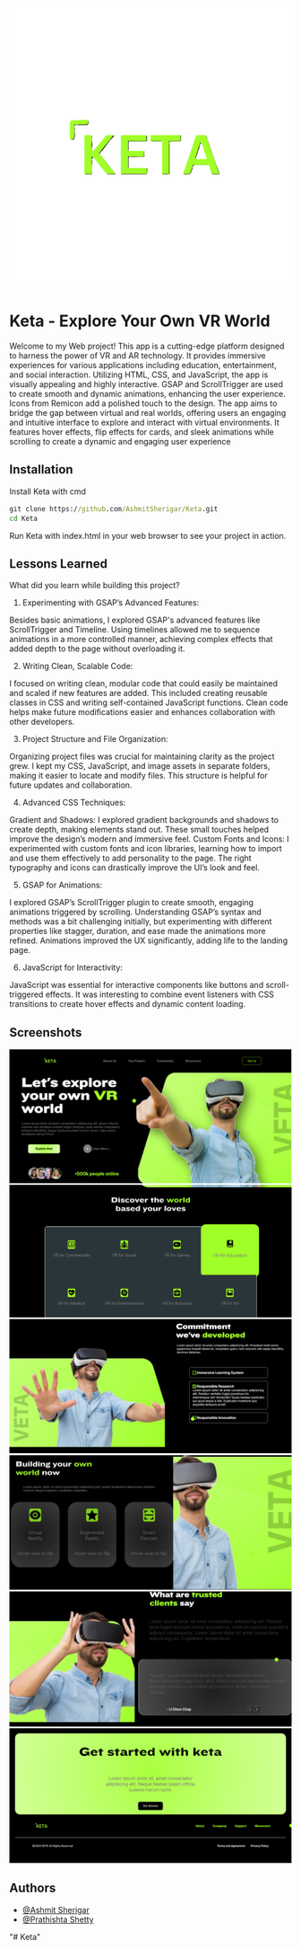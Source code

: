 
![image alt](https://github.com/AshmitSherigar/Keta/blob/226c9d288e8ebdcc2c0d7fce9b3b9542807b06f7/images/logo.png)



# Keta - Explore Your Own VR World

Welcome to my Web project! This app is a cutting-edge platform designed to harness the power of VR and AR technology. It provides immersive experiences for various applications including education, entertainment, and social interaction. Utilizing HTML, CSS, and JavaScript, the app is visually appealing and highly interactive. GSAP and ScrollTrigger are used to create smooth and dynamic animations, enhancing the user experience. Icons from Remicon add a polished touch to the design. The app aims to bridge the gap between virtual and real worlds, offering users an engaging and intuitive interface to explore and interact with virtual environments. It features hover effects, flip effects for cards, and sleek animations while scrolling to create a dynamic and engaging user experience
## Installation

Install Keta with cmd

```cmd  
git clone https://github.com/AshmitSherigar/Keta.git
cd Keta
```
Run Keta with index.html in your web browser to see your project in action.
## Lessons Learned

What did you learn while building this project? 

1. Experimenting with GSAP’s Advanced Features:

Besides basic animations, I explored GSAP's advanced features like ScrollTrigger and Timeline. Using timelines allowed me to sequence animations in a more controlled manner, achieving complex effects that added depth to the page without overloading it.

2. Writing Clean, Scalable Code:

I focused on writing clean, modular code that could easily be maintained and scaled if new features are added. This included creating reusable classes in CSS and writing self-contained JavaScript functions. Clean code helps make future modifications easier and enhances collaboration with other developers.

3. Project Structure and File Organization:

Organizing project files was crucial for maintaining clarity as the project grew. I kept my CSS, JavaScript, and image assets in separate folders, making it easier to locate and modify files. This structure is helpful for future updates and collaboration.

4. Advanced CSS Techniques:

Gradient and Shadows: I explored gradient backgrounds and shadows to create depth, making elements stand out. These small touches helped improve the design’s modern and immersive feel.
Custom Fonts and Icons: I experimented with custom fonts and icon libraries, learning how to import and use them effectively to add personality to the page. The right typography and icons can drastically improve the UI’s look and feel.

5. GSAP for Animations:

I explored GSAP’s ScrollTrigger plugin to create smooth, engaging animations triggered by scrolling. Understanding GSAP’s syntax and methods was a bit challenging initially, but experimenting with different properties like stagger, duration, and ease made the animations more refined.
Animations improved the UX significantly, adding life to the landing page.

6. JavaScript for Interactivity:

JavaScript was essential for interactive components like buttons and scroll-triggered effects. It was interesting to combine event listeners with CSS transitions to create hover effects and dynamic content loading.
## Screenshots

![image alt](https://github.com/AshmitSherigar/Keta/blob/226c9d288e8ebdcc2c0d7fce9b3b9542807b06f7/images/Screenshot%202024-11-04%20061458.png)
![image alt](https://github.com/AshmitSherigar/Keta/blob/226c9d288e8ebdcc2c0d7fce9b3b9542807b06f7/images/Screenshot%202024-11-04%20061517.png)
![image alt](https://github.com/AshmitSherigar/Keta/blob/226c9d288e8ebdcc2c0d7fce9b3b9542807b06f7/images/Screenshot%202024-11-04%20061533.png)
![image alt](https://github.com/AshmitSherigar/Keta/blob/226c9d288e8ebdcc2c0d7fce9b3b9542807b06f7/images/Screenshot%202024-11-04%20061545.png)
![image alt](https://github.com/AshmitSherigar/Keta/blob/226c9d288e8ebdcc2c0d7fce9b3b9542807b06f7/images/Screenshot%202024-11-04%20061653.png)
![image alt](https://github.com/AshmitSherigar/Keta/blob/226c9d288e8ebdcc2c0d7fce9b3b9542807b06f7/images/Screenshot%202024-11-04%20061702.png)



## Authors
- [@Ashmit Sherigar](https://www.github.com/AshmitSherigar)
- [@Prathishta Shetty](https://github.com/prathishta-shetty)



"# Keta" 

